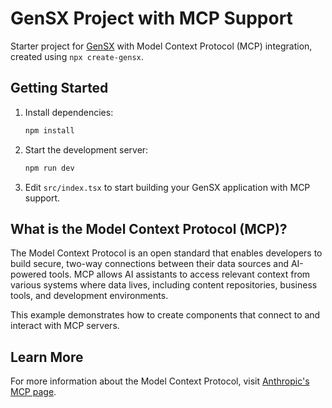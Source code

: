# GenSX Project with MCP Support

Starter project for [GenSX](https://gensx.com) with Model Context Protocol (MCP) integration, created using `npx create-gensx`.

## Getting Started

1. Install dependencies:

   ```bash
   npm install
   ```

2. Start the development server:

   ```bash
   npm run dev
   ```

3. Edit `src/index.tsx` to start building your GenSX application with MCP support.

## What is the Model Context Protocol (MCP)?

The Model Context Protocol is an open standard that enables developers to build secure, two-way connections between their data sources and AI-powered tools. MCP allows AI assistants to access relevant context from various systems where data lives, including content repositories, business tools, and development environments.

This example demonstrates how to create components that connect to and interact with MCP servers.

## Learn More

For more information about the Model Context Protocol, visit [Anthropic's MCP page](https://www.anthropic.com/news/model-context-protocol).
